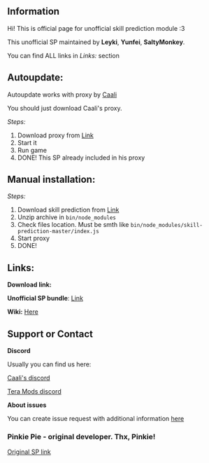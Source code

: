 ## Information

Hi! This is official page for unofficial skill prediction module :3

This unofficial SP maintained by **Leyki**, **Yunfei**, **SaltyMonkey**.

You can find ALL links in _Links:_ section

## Autoupdate:

Autoupdate works with proxy by [Caali](https://discord.gg/maqBmJV)

You should just download Caali's proxy.

_Steps:_
1. Download proxy from [Link](https://github.com/SaltyMonkey/skill-prediction/archive/master.zip)
2. Start it
3. Run game
4. DONE! This SP already included in his proxy

## Manual installation:

_Steps:_
1. Download skill prediction from [Link](https://github.com/SaltyMonkey/skill-prediction/archive/master.zip)
2. Unzip archive in `bin/node_modules`
3. Check files location. Must be smth like `bin/node_modules/skill-prediction-master/index.js` 
3. Start proxy
4. DONE!

## Links:

**Download link:**

**Unofficial SP bundle**: [Link](https://github.com/SaltyMonkey/skill-prediction/archive/master.zip)

**Wiki:** [Here](https://github.com/SaltyMonkey/skill-prediction/wiki)

## Support or Contact

**Discord**

Usually you can find us here:

[Caali's discord](https://discord.gg/maqBmJV)

[Tera Mods discord](https://discord.gg/ccuh9rj)

**About issues**

You can create issue request with additional information [here](https://github.com/SaltyMonkey/skill-prediction/issues)

### Pinkie Pie - original developer. Thx, Pinkie!

[Original SP link](https://github.com/pinkipi/skill-prediction)
